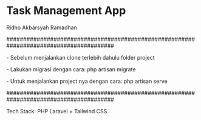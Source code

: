 <h1>Task Management App</h1>

<p>Ridho Akbarsyah Ramadhan</p>

########################################################################################

<p>- Sebelum menjalankan clone terlebih dahulu folder project</p>
<p>- Lakukan migrasi dengan cara: php artisan migrate</p>
<p>- Untuk menjalankan project nya dengan cara: php artisan serve</p>

########################################################################################

<p>Tech Stack: PHP Laravel + Tailwind CSS</p>
